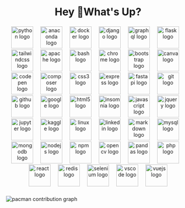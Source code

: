 <h1 align="center">Hey 👋What's Up?</h1>

###

<div align="center">
  <img src="https://cdn.jsdelivr.net/gh/devicons/devicon/icons/python/python-original-wordmark.svg" height="60" alt="python logo"  />
  <img width="12" />
  <img src="https://cdn.jsdelivr.net/gh/devicons/devicon/icons/anaconda/anaconda-original-wordmark.svg" height="60" alt="anaconda logo"  />
  <img width="12" />
  <img src="https://cdn.jsdelivr.net/gh/devicons/devicon/icons/docker/docker-original.svg" height="60" alt="docker logo"  />
  <img width="12" />
  <img src="https://cdn.jsdelivr.net/gh/devicons/devicon/icons/django/django-plain-wordmark.svg" height="60" alt="django logo"  />
  <img width="12" />
  <img src="https://cdn.jsdelivr.net/gh/devicons/devicon/icons/graphql/graphql-plain.svg" height="60" alt="graphql logo"  />
  <img width="12" />
  <img src="https://cdn.jsdelivr.net/gh/devicons/devicon/icons/flask/flask-original-wordmark.svg" height="60" alt="flask logo"  />
  <img width="12" />
  <img src="https://skillicons.dev/icons?i=tailwind" height="60" alt="tailwindcss logo"  />
  <img width="12" />
  <img src="https://cdn.jsdelivr.net/gh/devicons/devicon/icons/apache/apache-original-wordmark.svg" height="60" alt="apache logo"  />
  <img width="12" />
  <img src="https://cdn.jsdelivr.net/gh/devicons/devicon/icons/bash/bash-original.svg" height="60" alt="bash logo"  />
  <img width="12" />
  <img src="https://cdn.jsdelivr.net/gh/devicons/devicon/icons/chrome/chrome-original-wordmark.svg" height="60" alt="chrome logo"  />
  <img width="12" />
  <img src="https://cdn.jsdelivr.net/gh/devicons/devicon/icons/bootstrap/bootstrap-original-wordmark.svg" height="60" alt="bootstrap logo"  />
  <img width="12" />
  <img src="https://cdn.jsdelivr.net/gh/devicons/devicon/icons/canva/canva-original.svg" height="60" alt="canva logo"  />
  <img width="12" />
  <img src="https://cdn.jsdelivr.net/gh/devicons/devicon/icons/codepen/codepen-original-wordmark.svg" height="60" alt="codepen logo"  />
  <img width="12" />
  <img src="https://cdn.jsdelivr.net/gh/devicons/devicon/icons/composer/composer-original.svg" height="60" alt="composer logo"  />
  <img width="12" />
  <img src="https://cdn.jsdelivr.net/gh/devicons/devicon/icons/css3/css3-original.svg" height="60" alt="css3 logo"  />
  <img width="12" />
  <img src="https://cdn.jsdelivr.net/gh/devicons/devicon/icons/express/express-original-wordmark.svg" height="60" alt="express logo"  />
  <img width="12" />
  <img src="https://cdn.jsdelivr.net/gh/devicons/devicon/icons/fastapi/fastapi-plain-wordmark.svg" height="60" alt="fastapi logo"  />
  <img width="12" />
  <img src="https://cdn.jsdelivr.net/gh/devicons/devicon/icons/git/git-original-wordmark.svg" height="60" alt="git logo"  />
  <img width="12" />
  <img src="https://cdn.jsdelivr.net/gh/devicons/devicon/icons/github/github-original-wordmark.svg" height="60" alt="github logo"  />
  <img width="12" />
  <img src="https://cdn.jsdelivr.net/gh/devicons/devicon/icons/google/google-original-wordmark.svg" height="60" alt="google logo"  />
  <img width="12" />
  <img src="https://cdn.jsdelivr.net/gh/devicons/devicon/icons/html5/html5-original.svg" height="60" alt="html5 logo"  />
  <img width="12" />
  <img src="https://cdn.jsdelivr.net/gh/devicons/devicon/icons/insomnia/insomnia-plain-wordmark.svg" height="60" alt="insomnia logo"  />
  <img width="12" />
  <img src="https://cdn.jsdelivr.net/gh/devicons/devicon/icons/javascript/javascript-plain.svg" height="60" alt="javascript logo"  />
  <img width="12" />
  <img src="https://cdn.jsdelivr.net/gh/devicons/devicon/icons/jquery/jquery-original-wordmark.svg" height="60" alt="jquery logo"  />
  <img width="12" />
  <img src="https://cdn.jsdelivr.net/gh/devicons/devicon/icons/jupyter/jupyter-original-wordmark.svg" height="60" alt="jupyter logo"  />
  <img width="12" />
  <img src="https://cdn.jsdelivr.net/gh/devicons/devicon/icons/kaggle/kaggle-original-wordmark.svg" height="60" alt="kaggle logo"  />
  <img width="12" />
  <img src="https://cdn.jsdelivr.net/gh/devicons/devicon/icons/linux/linux-original.svg" height="60" alt="linux logo"  />
  <img width="12" />
  <img src="https://cdn.jsdelivr.net/gh/devicons/devicon/icons/linkedin/linkedin-original.svg" height="60" alt="linkedin logo"  />
  <img width="12" />
  <img src="https://cdn.jsdelivr.net/gh/devicons/devicon/icons/markdown/markdown-original.svg" height="60" alt="markdown logo"  />
  <img width="12" />
  <img src="https://cdn.jsdelivr.net/gh/devicons/devicon/icons/mysql/mysql-original-wordmark.svg" height="60" alt="mysql logo"  />
  <img width="12" />
  <img src="https://cdn.jsdelivr.net/gh/devicons/devicon/icons/mongodb/mongodb-original-wordmark.svg" height="60" alt="mongodb logo"  />
  <img width="12" />
  <img src="https://cdn.jsdelivr.net/gh/devicons/devicon/icons/nodejs/nodejs-original-wordmark.svg" height="60" alt="nodejs logo"  />
  <img width="12" />
  <img src="https://cdn.jsdelivr.net/gh/devicons/devicon/icons/npm/npm-original-wordmark.svg" height="60" alt="npm logo"  />
  <img width="12" />
  <img src="https://cdn.jsdelivr.net/gh/devicons/devicon/icons/opencv/opencv-original-wordmark.svg" height="60" alt="opencv logo"  />
  <img width="12" />
  <img src="https://cdn.jsdelivr.net/gh/devicons/devicon/icons/pandas/pandas-original-wordmark.svg" height="60" alt="pandas logo"  />
  <img width="12" />
  <img src="https://cdn.jsdelivr.net/gh/devicons/devicon/icons/php/php-original.svg" height="60" alt="php logo"  />
  <img width="12" />
  <img src="https://cdn.jsdelivr.net/gh/devicons/devicon/icons/react/react-original.svg" height="60" alt="react logo"  />
  <img width="12" />
  <img src="https://cdn.jsdelivr.net/gh/devicons/devicon/icons/redis/redis-original-wordmark.svg" height="60" alt="redis logo"  />
  <img width="12" />
  <img src="https://cdn.jsdelivr.net/gh/devicons/devicon/icons/selenium/selenium-original.svg" height="60" alt="selenium logo"  />
  <img width="12" />
  <img src="https://cdn.jsdelivr.net/gh/devicons/devicon/icons/vscode/vscode-original-wordmark.svg" height="60" alt="vscode logo"  />
  <img width="12" />
  <img src="https://cdn.jsdelivr.net/gh/devicons/devicon/icons/vuejs/vuejs-original-wordmark.svg" height="60" alt="vuejs logo"  />
</div>

###

<picture>
  <source media="(prefers-color-scheme: dark)" srcset="https://raw.githubusercontent.com/maurodesouz/maurodesouz/output/pacman-contribution-graph-dark.svg">
  <source media="(prefers-color-scheme: light)" srcset="https://raw.githubusercontent.com/maurodesouz/maurodesouz/output/pacman-contribution-graph.svg">
  <img alt="pacman contribution graph" src="https://raw.githubusercontent.com/maurodesouz/maurodesouz/output/pacman-contribution-graph.svg">
</picture>

###
